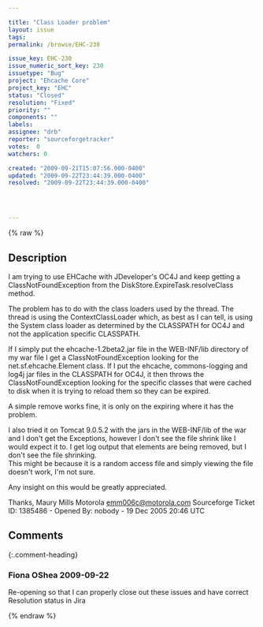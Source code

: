 ```yaml
---

title: "Class Loader problem"
layout: issue
tags: 
permalink: /browse/EHC-230

issue_key: EHC-230
issue_numeric_sort_key: 230
issuetype: "Bug"
project: "Ehcache Core"
project_key: "EHC"
status: "Closed"
resolution: "Fixed"
priority: ""
components: ""
labels: 
assignee: "drb"
reporter: "sourceforgetracker"
votes:  0
watchers: 0

created: "2009-09-21T15:07:56.000-0400"
updated: "2009-09-22T23:44:39.000-0400"
resolved: "2009-09-22T23:44:39.000-0400"




---
```


{% raw %}

## Description

<div markdown="1" class="description">

I am trying to use EHCache with JDeveloper's OC4J and 
keep getting a ClassNotFoundException from the 
DiskStore.ExpireTask.resolveClass method.

The problem has to do with the class loaders used by 
the thread.  The thread is using the 
ContextClassLoader which, as best as I can tell, is 
using the System class loader as determined by the 
CLASSPATH for OC4J and not the application specific 
CLASSPATH.

If I simply put the ehcache-1.2beta2.jar file in the 
WEB-INF/lib directory of my war file I get a 
ClassNotFoundException looking for the 
net.sf.ehcache.Element class.  If I put the ehcache, 
commons-logging and log4j jar files in the CLASSPATH 
for OC4J, it then throws the ClassNotFoundException 
looking for the specific classes that were cached to 
disk when it is trying to reload them so they can be 
expired.  

A simple remove works fine, it is only on the expiring 
where it has the problem.

I also tried it on Tomcat 9.0.5.2 with the jars in the 
WEB-INF/lib of the war and I don't get the Exceptions, 
however I don't see the file shrink like I would 
expect it to.  I get log output that elements are 
being removed, but I don't see the file shrinking.  
This might be because it is a random access file and 
simply viewing the file doesn't work, I'm not sure.

Any insight on this would be greatly appreciated.

Thanks,
Maury Mills
Motorola
emm006c@motorola.com
Sourceforge Ticket ID: 1385486 - Opened By: nobody - 19 Dec 2005 20:46 UTC

</div>

## Comments


{:.comment-heading}
### **Fiona OShea** <span class="date">2009-09-22</span>

<div markdown="1" class="comment">

Re-opening so that I can properly close out these issues and have correct Resolution status in Jira

</div>



{% endraw %}
